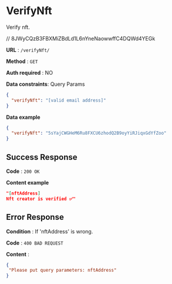 # VerifyNft

Verify nft.

// 8JWyCQzB3FBXMiZBdLd1L6nYneNaowwffC4DQWd4YEGk

**URL** : `/verifyNft/`

**Method** : `GET`

**Auth required** : NO

**Data constraints**:
Query Params

```json
{
  "verifyNft": "[valid email address]"
}
```

**Data example**

```json
{
  "verifyNft": "5sYajCWGHeM6Ru8FXCU6zhodQ2B9oyYiRJiqxGdYfZoo"
}
```

## Success Response

**Code** : `200 OK`

**Content example**

```json
"[nftAddress]
Nft creator is verified ✅"
```

## Error Response

**Condition** : If 'nftAddress' is wrong.

**Code** : `400 BAD REQUEST`

**Content** :

```json
{
 "Please put query parameters: nftAddress"
}
```
